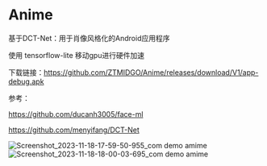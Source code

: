 # Anime

基于DCT-Net：用于肖像风格化的Android应用程序

使用 tensorflow-lite 移动gpu进行硬件加速

下载链接：https://github.com/ZTMIDGO/Anime/releases/download/V1/app-debug.apk

参考：

https://github.com/ducanh3005/face-ml

https://github.com/menyifang/DCT-Net

![Screenshot_2023-11-18-17-59-50-955_com demo amime](https://github.com/ZTMIDGO/Anime/assets/50280785/36195bbc-010c-45f1-a88a-f5111767c30c)
![Screenshot_2023-11-18-18-00-03-695_com demo amime](https://github.com/ZTMIDGO/Anime/assets/50280785/14aa673b-a670-44f0-bfc9-ee45fd82e073)
